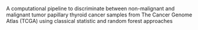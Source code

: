 A computational pipeline to discriminate between non-malignant and malignant tumor papillary thyroid cancer samples from The Cancer Genome Atlas (TCGA) using classical statistic and random forest approaches